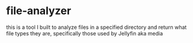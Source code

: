 # file-analyzer
this is a tool I built to analyze files in a specified directory and return what file types they are, specifically those used by Jellyfin aka media
